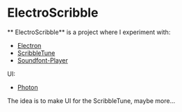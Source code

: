 # ElectroScribble

** ElectroScribble** is a project where I experiment with:

* [Electron](https://electron.atom.io)
* [ScribbleTune](http://scribbletune.com/)
* [Soundfont-Player](https://github.com/danigb/soundfont-player)

UI:
* [Photon](http://photonkit.com)

The idea is to make UI for the ScribbleTune, maybe more...

